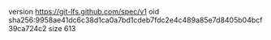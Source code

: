 version https://git-lfs.github.com/spec/v1
oid sha256:9958ae41dc6c38d1ca0a7bd1cdeb7fdc2e4c489a85e7d8405b04bcf39ca724c2
size 613
